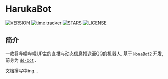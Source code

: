 # HarukaBot

[![VERSION](https://img.shields.io/github/v/release/SK-415/HarukaBot)](https://github.com/SK-415/HarukaBot/releases)
[![time tracker](https://wakatime.com/badge/github/SK-415/HarukaBot.svg)](https://wakatime.com/badge/github/SK-415/HarukaBot)
[![STARS](https://img.shields.io/github/stars/SK-415/HarukaBot)](https://github.com/SK-415/HarukaBot/stargazers)
[![LICENSE](https://img.shields.io/github/license/SK-415/HarukaBot)](https://github.com/SK-415/HarukaBot/blob/master/LICENSE)

## 简介

一款将哔哩哔哩UP主的直播与动态信息推送至QQ的机器人. 基于 [`NoneBot2`](https://github.com/nonebot/nonebot2) 开发, 前身为 [`dd-bot`](https://github.com/SK-415/dd-bot) .

文档撰写中ing...